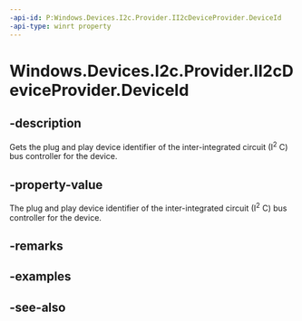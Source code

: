----api-id: P:Windows.Devices.I2c.Provider.II2cDeviceProvider.DeviceId
-api-type: winrt property
---<!-- Property syntaxpublic string DeviceId { get; }--># Windows.Devices.I2c.Provider.II2cDeviceProvider.DeviceId## -descriptionGets the plug and play device identifier of the inter-integrated circuit (I<sup>2</sup> C) bus controller for the device.## -property-valueThe plug and play device identifier of the inter-integrated circuit (I<sup>2</sup> C) bus controller for the device.## -remarks## -examples## -see-also
